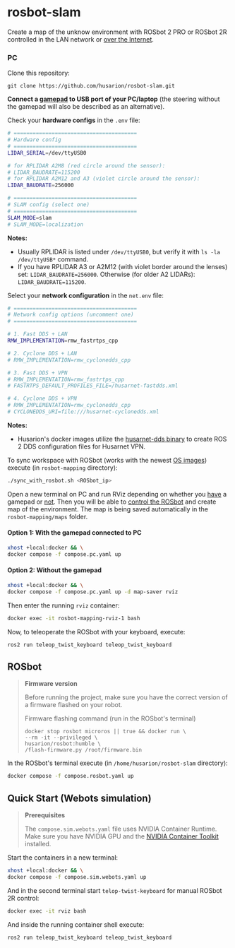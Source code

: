 # rosbot-slam

Create a map of the unknow environment with ROSbot 2 PRO or ROSbot 2R controlled in the LAN network or [over the Internet](https://husarion.com/manuals/rosbot/remote-access/).

### PC

Clone this repository:

```
git clone https://github.com/husarion/rosbot-slam.git
```

**Connect a [gamepad](https://husarion.com/tutorials/other-tutorials/rosbot-gamepad/) to USB port of your PC/laptop** (the steering without the gamepad will also be described as an alternative).

Check your **hardware configs** in the `.env` file:

```bash
# =======================================
# Hardware config
# =======================================
LIDAR_SERIAL=/dev/ttyUSB0

# for RPLIDAR A2M8 (red circle around the sensor):
# LIDAR_BAUDRATE=115200
# for RPLIDAR A2M12 and A3 (violet circle around the sensor):
LIDAR_BAUDRATE=256000

# =======================================
# SLAM config (select one)
# =======================================
SLAM_MODE=slam
# SLAM_MODE=localization
```

**Notes:**
- Usually RPLIDAR is listed under `/dev/ttyUSB0`, but verify it with `ls -la /dev/ttyUSB*` command.
- If you have RPLIDAR A3 or A2M12 (with violet border around the lenses) set: `LIDAR_BAUDRATE=256000`. Otherwise (for older A2 LIDARs): `LIDAR_BAUDRATE=115200`.

Select your **network configuration** in the `net.env` file:

```bash
# =======================================
# Network config options (uncomment one)
# =======================================

# 1. Fast DDS + LAN
RMW_IMPLEMENTATION=rmw_fastrtps_cpp

# 2. Cyclone DDS + LAN
# RMW_IMPLEMENTATION=rmw_cyclonedds_cpp

# 3. Fast DDS + VPN
# RMW_IMPLEMENTATION=rmw_fastrtps_cpp
# FASTRTPS_DEFAULT_PROFILES_FILE=/husarnet-fastdds.xml

# 4. Cyclone DDS + VPN
# RMW_IMPLEMENTATION=rmw_cyclonedds_cpp
# CYCLONEDDS_URI=file:///husarnet-cyclonedds.xml
```

**Notes:**
- Husarion's docker images utilize the [husarnet-dds binary](https://github.com/husarnet/husarnet-dds) to create ROS 2 DDS configuration files for Husarnet VPN.

To sync workspace with ROSbot (works with the newest [OS images](https://husarion.com/manuals/rosbot/operating-system-reinstallation/)) execute (in `rosbot-mapping` directory):

```bash
./sync_with_rosbot.sh <ROSbot_ip>
```

Open a new terminal on PC and run RViz depending on whether you [have](https://github.com/husarion/rosbot-mapping#option-1-with-the-gamepad-connected-to-pc) a gamepad or [not](https://github.com/husarion/rosbot-mapping#option-2-without-the-gamepad). Then you will be able to [control the ROSbot](https://husarion.com/tutorials/other-tutorials/rosbot-gamepad/) and create map of the environment. The map is being saved automatically in the `rosbot-mapping/maps` folder.

#### Option 1: With the gamepad connected to PC

```bash
xhost +local:docker && \
docker compose -f compose.pc.yaml up
```

#### Option 2: Without the gamepad

```bash
xhost +local:docker && \
docker compose -f compose.pc.yaml up -d map-saver rviz
```

Then enter the running `rviz` container:

```bash
docker exec -it rosbot-mapping-rviz-1 bash
```

Now, to teleoperate the ROSbot with your keyboard, execute:

```bash
ros2 run teleop_twist_keyboard teleop_twist_keyboard
```

## ROSbot

> **Firmware version**
>
> Before running the project, make sure you have the correct version of a firmware flashed on your robot.
>
> Firmware flashing command (run in the ROSbot's terminal)
>
> ```
> docker stop rosbot microros || true && docker run \
> --rm -it --privileged \
> husarion/rosbot:humble \
> /flash-firmware.py /root/firmware.bin
> ```

In the ROSbot's terminal execute (in `/home/husarion/rosbot-slam` directory):

```bash
docker compose -f compose.rosbot.yaml up
```

## Quick Start (Webots simulation)

> **Prerequisites**
>
> The `compose.sim.webots.yaml` file uses NVIDIA Container Runtime. Make sure you have NVIDIA GPU and the [NVIDIA Container Toolkit](https://docs.nvidia.com/datacenter/cloud-native/container-toolkit/install-guide.html) installed.

Start the containers in a new terminal:

```bash
xhost +local:docker && \
docker compose -f compose.sim.webots.yaml up
```

And in the second terminal start `telop-twist-keyboard` for manual ROSbot 2R control:

```bash
docker exec -it rviz bash
```

And inside the running container shell execute:

```bash
ros2 run teleop_twist_keyboard teleop_twist_keyboard
```
